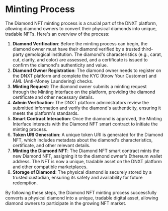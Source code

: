 # Minting Process

The Diamond NFT minting process is a crucial part of the DNXT platform, allowing diamond owners to convert their physical diamonds into unique, tradable NFTs. Here's an overview of the process:

1. **Diamond Verification**: Before the minting process can begin, the diamond owner must have their diamond verified by a trusted third-party gemological institution. The diamond's characteristics (e.g., carat, cut, clarity, and color) are assessed, and a certificate is issued to confirm the diamond's authenticity and value.
2. **Diamond Owner Registration**: The diamond owner needs to register on the DNXT platform and complete the KYC (Know Your Customer) and AML (Anti-Money Laundering) checks.
3. **Minting Request**: The diamond owner submits a minting request through the Minting Interface on the platform, providing the diamond certificate and other necessary details.
4. **Admin Verification**: The DNXT platform administrators review the submitted information and verify the diamond's authenticity, ensuring it meets the platform's standards.
5. **Smart Contract Interaction**: Once the diamond is approved, the Minting Interface interacts with the Diamond NFT smart contract to initiate the minting process.
6. **Token URI Generation**: A unique token URI is generated for the Diamond NFT, which includes metadata about the diamond's characteristics, certificate, and other relevant details.
7. **Minting the Diamond NFT**: The Diamond NFT smart contract mints the new Diamond NFT, assigning it to the diamond owner's Ethereum wallet address. The NFT is now a unique, tradable asset on the DNXT platform and other compatible marketplaces.
8. **Storage of Diamond**: The physical diamond is securely stored by a trusted custodian, ensuring its safety and availability for future redemption.

By following these steps, the Diamond NFT minting process successfully converts a physical diamond into a unique, tradable digital asset, allowing diamond owners to participate in the growing NFT market.
